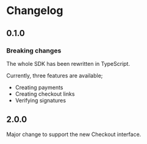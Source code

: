 # Changelog

## 0.1.0

### Breaking changes

The whole SDK has been rewritten in TypeScript.

Currently, three features are available;

- Creating payments
- Creating checkout links
- Verifying signatures

## 2.0.0

Major change to support the new Checkout interface.
